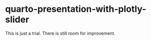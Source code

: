 # quarto-presentation-with-plotly-slider
This is just a trial. There is still room for improvement. 

